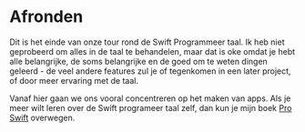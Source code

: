 # Afronden

Dit is het einde van onze tour rond de Swift Programmeer taal. Ik heb niet geprobeerd om alles in de taal te behandelen, maar dat is oke omdat je hebt alle belangrijke, de soms belangrijke en de goed om te weten dingen geleerd - de veel andere features zul je of tegenkomen in een later project, of door meer ervaring met de taal.

Vanaf hier gaan we ons vooral concentreren op het maken van apps. Als je meer wilt leren over de Swift programeer taal zelf, dan kun je mijn boek [Pro Swift](https://gum.co/proswift) overwegen.

